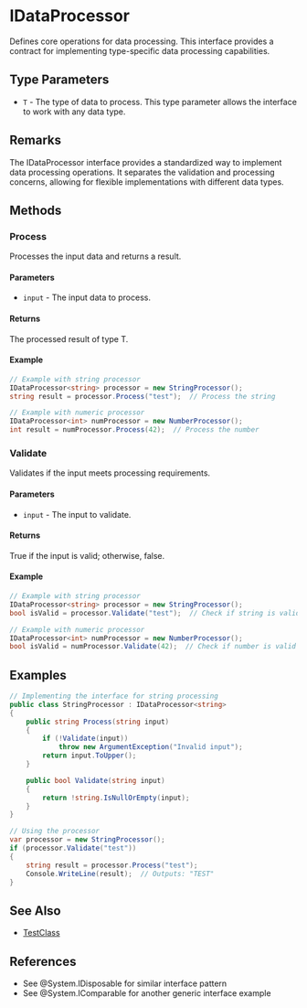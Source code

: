 # IDataProcessor<T>

Defines core operations for data processing. This interface provides a contract for implementing type-specific data processing capabilities.

## Type Parameters
- `T` - The type of data to process. This type parameter allows the interface to work with any data type.

## Remarks
The IDataProcessor interface provides a standardized way to implement data processing operations. It separates the validation and processing concerns, allowing for flexible implementations with different data types.

## Methods

### Process
Processes the input data and returns a result.

#### Parameters
- `input` - The input data to process.

#### Returns
The processed result of type T.

#### Example
```csharp
// Example with string processor
IDataProcessor<string> processor = new StringProcessor();
string result = processor.Process("test");  // Process the string

// Example with numeric processor
IDataProcessor<int> numProcessor = new NumberProcessor();
int result = numProcessor.Process(42);  // Process the number
```

### Validate
Validates if the input meets processing requirements.

#### Parameters
- `input` - The input to validate.

#### Returns
True if the input is valid; otherwise, false.

#### Example
```csharp
// Example with string processor
IDataProcessor<string> processor = new StringProcessor();
bool isValid = processor.Validate("test");  // Check if string is valid

// Example with numeric processor
IDataProcessor<int> numProcessor = new NumberProcessor();
bool isValid = numProcessor.Validate(42);  // Check if number is valid
```

## Examples
```csharp
// Implementing the interface for string processing
public class StringProcessor : IDataProcessor<string>
{
    public string Process(string input)
    {
        if (!Validate(input))
            throw new ArgumentException("Invalid input");
        return input.ToUpper();
    }

    public bool Validate(string input)
    {
        return !string.IsNullOrEmpty(input);
    }
}

// Using the processor
var processor = new StringProcessor();
if (processor.Validate("test"))
{
    string result = processor.Process("test");
    Console.WriteLine(result);  // Outputs: "TEST"
}
```

## See Also
- [TestClass](TestClass.md)

## References
- See @System.IDisposable for similar interface pattern
- See @System.IComparable<T> for another generic interface example
